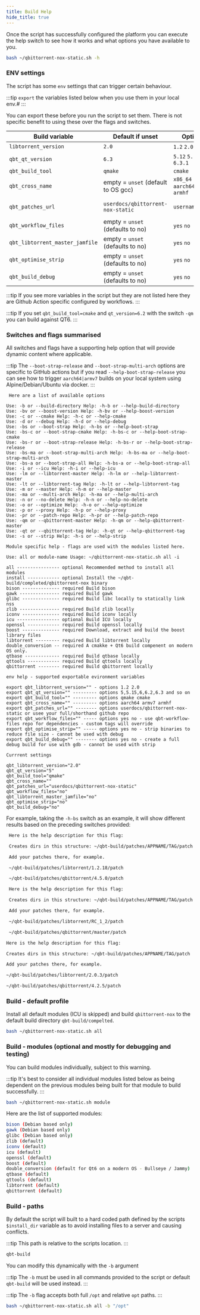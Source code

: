 ```yaml
---
title: Build Help
hide_title: true
---
```


Once the script has successfully configured the platform you can execute the help switch to see how it works and what options you have available to you.

```bash
bash ~/qbittorrent-nox-static.sh -h
```

### ENV settings

The script has some `env` settings that can trigger certain behaviour.

:::tip
`export` the variables listed below when you use them in your local env.#
:::

You can export these before you run the script to set them. There is not specific benefit to using these over the flags and switches.

| Build variable                  | Default if unset                    | Options                            | example usage                                            |
| ------------------------------- | ----------------------------------- | ---------------------------------- | -------------------------------------------------------- |
| `libtorrent_version`            | `2.0`                               | `1.2` `2.0`                        | `export libtorrent_version=2.0`                          |
| `qbt_qt_version`                | `6.3`                               | `5.12` `5.15` `6.3` `6.3.1`        | `export qbt_qt_version=6.3`                              |
| `qbt_build_tool`                | `qmake`                             | `cmake`                            | `export qbt_build_tool=cmake`                            |
| `qbt_cross_name`                | empty = `unset` (default to OS gcc) | `x86_64` `aarch64` `armv7` `armhf` | `export qbt_cross_name=aarch64`                          |
| `qbt_patches_url`               | `userdocs/qbittorrent-nox-static`   | `username/repo`                    | `export qbt_patches_url=userdocs/qbittorrent-nox-static` |
| `qbt_workflow_files`            | empty = `unset` (defaults to no)    | `yes` `no`                         | `export qbt_workflow_files=yes`                          |
| `qbt_libtorrent_master_jamfile` | empty = `unset` (defaults to no)    | `yes` `no`                         | `export qbt_libtorrent_master_jamfile=yes`               |
| `qbt_optimise_strip`            | empty = `unset` (defaults to no)    | `yes` `no`                         | `export qbt_optimise_strip=yes`                          |
| `qbt_build_debug`               | empty = `unset` (defaults to no)    | `yes` `no`                         | `export qbt_build_debug=yes`                             |

:::tip
If you see more variables in the script but they are not listed here they are Github Action specific configured by workflows.
:::

:::tip
If you set `qbt_build_tool=cmake` and `qt_version=6.2` with the switch `-qm` you can build against QT6.
:::

### Switches and flags summarised

All switches and flags have a supporting help option that will provide dynamic content where applicable.

:::tip
The `--boot-strap-release` and `--boot-strap-multi-arch` options are specific to GitHub actions but if you read `--help-boot-strap-release` you can see how to trigger `aarch64|armv7` builds on your local system using Alpine/Debian/Ubuntu via docker.
:::

<Advanced>

```none
 Here are a list of available options

Use: -b or --build-directory Help: -h-b or --help-build-directory
Use: -bv or --boost-version Help: -h-bv or --help-boost-version
Use: -c or --cmake Help: -h-c or --help-cmake
Use: -d or --debug Help: -h-d or --help-debug
Use: -bs or --boot-strap Help: -h-bs or --help-boot-strap
Use: -bs-c or --boot-strap-cmake Help: -h-bs-c or --help-boot-strap-cmake
Use: -bs-r or --boot-strap-release Help: -h-bs-r or --help-boot-strap-release
Use: -bs-ma or --boot-strap-multi-arch Help: -h-bs-ma or --help-boot-strap-multi-arch
Use: -bs-a or --boot-strap-all Help: -h-bs-a or --help-boot-strap-all
Use: -i or --icu Help: -h-i or --help-icu
Use: -lm or --libtorrent-master Help: -h-lm or --help-libtorrent-master
Use: -lt or --libtorrent-tag Help: -h-lt or --help-libtorrent-tag
Use: -m or --master Help: -h-m or --help-master
Use: -ma or --multi-arch Help: -h-ma or --help-multi-arch
Use: -n or --no-delete Help: -h-n or --help-no-delete
Use: -o or --optimize Help: -h-o or --help-optimize
Use: -p or --proxy Help: -h-p or --help-proxy
Use: -pr or --patch-repo Help: -h-pr or --help-patch-repo
Use: -qm or --qbittorrent-master Help: -h-qm or --help-qbittorrent-master
Use: -qt or --qbittorrent-tag Help: -h-qt or --help-qbittorrent-tag
Use: -s or --strip Help: -h-s or --help-strip

Module specific help - flags are used with the modules listed here.

Use: all or module-name Usage: ~/qbittorrent-nox-static.sh all -i

all ---------------- optional Recommended method to install all modules
install ------------ optional Install the ~/qbt-build/completed/qbittorrent-nox binary
bison -------------- required Build bison
gawk --------------- required Build gawk
glibc -------------- required Build libc locally to statically link nss
zlib --------------- required Build zlib locally
iconv -------------- required Build iconv locally
icu ---------------- optional Build ICU locally
openssl ------------ required Build openssl locally
boost -------------- required Download, extract and build the boost library files
libtorrent --------- required Build libtorrent locally
double_conversion -- required A cmakke + Qt6 build compenent on modern OS only.
qtbase ------------- required Build qtbase locally
qttools ------------ required Build qttools locally
qbittorrent -------- required Build qbittorrent locally

env help - supported exportable evironment variables

export qbt_libtorrent_version="" - options 1.2 2.0
export qbt_qt_version="" --------- options 5,5.15,6,6.2,6.3 and so on
export qbt_build_tool="" --------- options qmake cmake
export qbt_cross_name="" --------- options aarch64 armv7 armhf
export qbt_patches_url="" -------- options userdocs/qbittorrent-nox-static or usee your full/shorthand github repo
export qbt_workflow_files="" ----- options yes no - use qbt-workflow-files repo for dependencies - custom tags will override
export qbt_optimise_strip="" ----- options yes no - strip binaries to reduce file size - cannot be used with debug
export qbt_build_debug="" -------- options yes no - create a full debug build for use with gdb - cannot be used with strip

Currrent settings

qbt_libtorrent_version="2.0"
qbt_qt_version="5"
qbt_build_tool="qmake"
qbt_cross_name=""
qbt_patches_url="userdocs/qbittorrent-nox-static"
qbt_workflow_files="no"
qbt_libtorrent_master_jamfile="no"
qbt_optimise_strip="no"
qbt_build_debug="no"

```

</Advanced>

For example, taking the `-h-bs` switch as an example, it will show different results based on the preceding switches provided:

<Tabs>
<TabItem value="Help -h-bs" label="🔹-h-bs" default>

```bash
 Here is the help description for this flag:

 Creates dirs in this structure: ~/qbt-build/patches/APPNAME/TAG/patch

 Add your patches there, for example.

 ~/qbt-build/patches/libtorrent/1.2.18/patch

 ~/qbt-build/patches/qbittorrent/4.5.0/patch
```

</TabItem>
<TabItem value="Help -qm -lm -h-bs" label="🔹-qm -lm -h-bs">

```bash
 Here is the help description for this flag:

 Creates dirs in this structure: ~/qbt-build/patches/APPNAME/TAG/patch

 Add your patches there, for example.

 ~/qbt-build/patches/libtorrent/RC_1_2/patch

 ~/qbt-build/patches/qbittorrent/master/patch
```

</TabItem>
<TabItem value="Help -qt release-4.2.5 -lt v2.0.3 -h-bs" label="🔹-qt release-4.2.5 -lt v2.0.3 -h-bs">

```bash
Here is the help description for this flag:

Creates dirs in this structure: ~/qbt-build/patches/APPNAME/TAG/patch

Add your patches there, for example.

~/qbt-build/patches/libtorrent/2.0.3/patch

~/qbt-build/patches/qbittorrent/4.2.5/patch
```

</TabItem>
</Tabs>

### Build - default profile

Install all default modules (ICU is skipped) and build `qbittorrent-nox` to the default build directory `qbt-build/compelted`.

```bash
bash ~/qbittorrent-nox-static.sh all
```

### Build - modules (optional and mostly for debugging and testing)

You can build modules individually, subject to this warning.

:::tip
It's best to consider all individual modules listed below as being dependent on the previous modules being built for that module to build successfully.
:::

```bash
bash ~/qbittorrent-nox-static.sh module
```

Here are the list of supported modules:

```bash
bison (Debian based only)
gawk (Debian based only)
glibc (Debian based only)
zlib (default)
iconv (default)
icu (default)
openssl (default)
boost (default)
double_conversion (default for Qt6 on a modern OS - Bullseye / Jammy)
qtbase (default)
qttools (default)
libtorrent (default)
qbittorrent (default)
```

### Build - paths

By default the script will built to a hard coded path defined by the scripts `$install_dir` variable as to avoid installing files to a server and causing conflicts.

:::tip
This path is relative to the scripts location.
:::

```bash
qbt-build
```

You can modify this dynamically with the `-b` argument

:::tip
The `-b` must be used in all commands provided to the script or default `qbt-build` will be used instead.
:::

:::tip
The `-b` flag accepts both full `/opt` and relative `opt` paths.
:::

```bash
bash ~/qbittorrent-nox-static.sh all -b "/opt"
```
